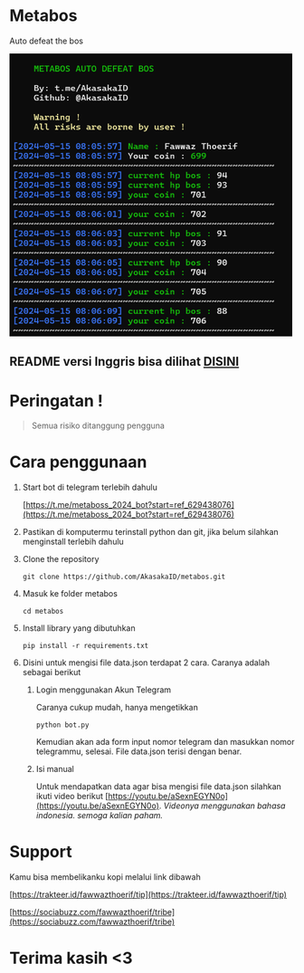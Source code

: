 # Metabos

Auto defeat the bos

<img src="images/metabos.png" width="500px" height="500px">

## README versi Inggris bisa dilihat [DISINI](README.md)

# Peringatan !

> Semua risiko ditanggung pengguna 

# Cara penggunaan

1. Start bot di telegram terlebih dahulu

    [https://t.me/metaboss_2024_bot?start=ref_629438076](https://t.me/metaboss_2024_bot?start=ref_629438076)

2. Pastikan di komputermu terinstall python dan git, jika belum silahkan menginstall terlebih dahulu

3. Clone the repository

    ```
    git clone https://github.com/AkasakaID/metabos.git
    ```
4. Masuk ke folder metabos

    ```
    cd metabos
    ```

5. Install library yang dibutuhkan

    ```
    pip install -r requirements.txt
    ```

6. Disini untuk mengisi file data.json terdapat 2 cara. Caranya adalah sebagai berikut
    1. Login menggunakan Akun Telegram
        
        Caranya cukup mudah, hanya mengetikkan 

        ```
        python bot.py
        ```

        Kemudian akan ada form input nomor telegram dan masukkan nomor telegrammu, selesai. File data.json terisi dengan benar.
    
    2. Isi manual

        Untuk mendapatkan data agar bisa mengisi file data.json silahkan ikuti video berikut [https://youtu.be/aSexnEGYN0o](https://youtu.be/aSexnEGYN0o). 
        *Videonya menggunakan bahasa indonesia. semoga kalian paham.*

# Support

Kamu bisa membelikanku kopi melalui link dibawah

[https://trakteer.id/fawwazthoerif/tip](https://trakteer.id/fawwazthoerif/tip)

[https://sociabuzz.com/fawwazthoerif/tribe](https://sociabuzz.com/fawwazthoerif/tribe)

# Terima kasih <3